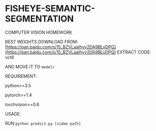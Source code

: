 # FISHEYE-SEMANTIC-SEGMENTATION
COMPUTER VISION HOMEWORK

BEST WEIGHTS DOWNLOAD FROM: [https://pan.baidu.com/s/15_BZVLaaIhyv2DA9BLvDPQ](https://pan.baidu.com/s/15_BZVLaaIhyv2DA9BLvDPQ) EXTRACT CODE: vct8

AND MOVE IT TO `model/`

REQUIREMENT:

python>=3.5

pytorch>=1.4

torchvision>=0.6

USAGE:

RUN `python predict.py [video path]`
